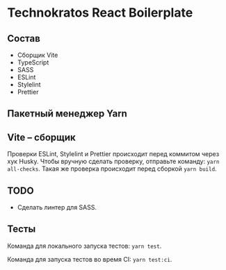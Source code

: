 # Technokratos React Boilerplate

## Состав

- Сборщик Vite
- TypeScript
- SASS
- ESLint
- Stylelint
- Prettier

## Пакетный менеджер Yarn

## Vite – сборщик

Проверки ESLint, Stylelint и Prettier происходит перед коммитом через хук Husky. Чтобы вручную сделать проверку, отправьте команду: `yarn all-checks`. Такая же проверка происходит перед сборкой `yarn build`.

## TODO

- Сделать линтер для SASS.

## Тесты

Команда для локального запуска тестов: `yarn test`.

Команда для запуска тестов во время CI: `yarn test:ci`.
